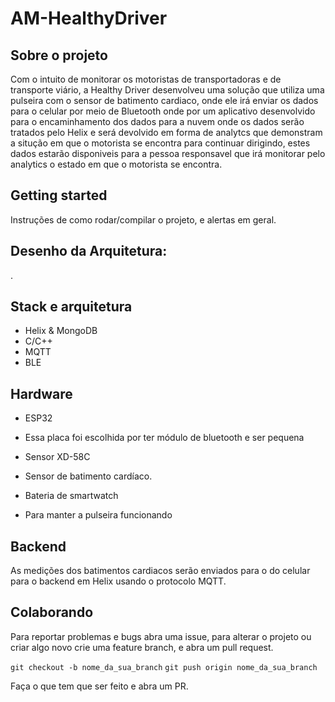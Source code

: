 # AM-HealthyDriver

## Sobre o projeto

Com o intuito de monitorar os motoristas de transportadoras e de transporte viário, a Healthy Driver desenvolveu uma solução que utiliza uma pulseira com o sensor de batimento cardiaco, onde ele irá enviar os dados para o celular por meio de Bluetooth onde por um aplicativo desenvolvido para o encaminhamento dos dados para a nuvem onde os dados serão tratados pelo Helix e será devolvido em forma de analytcs que demonstram a situção em que o motorista se encontra para continuar dirigindo, estes dados estarão disponiveis para a pessoa responsavel que irá monitorar pelo analytics o estado em que o motorista se encontra.

## Getting started

Instruções de como rodar/compilar o projeto, e alertas em geral.

## Desenho da Arquitetura:

.

## Stack e arquitetura

* Helix & MongoDB
* C/C++
* MQTT
* BLE

## Hardware

* ESP32
- Essa placa foi escolhida por ter módulo de bluetooth e ser pequena

* Sensor XD-58C
- Sensor de batimento cardíaco.

* Bateria de smartwatch
- Para manter a pulseira funcionando

## Backend

As medições dos batimentos cardiacos serão enviados para o do celular para o backend em Helix usando o protocolo MQTT.

## Colaborando

Para reportar problemas e bugs abra uma issue, para alterar o projeto ou criar algo novo crie uma feature branch, e abra um pull request.

`git checkout -b nome_da_sua_branch`
`git push origin nome_da_sua_branch`

Faça o que tem que ser feito e abra um PR.
